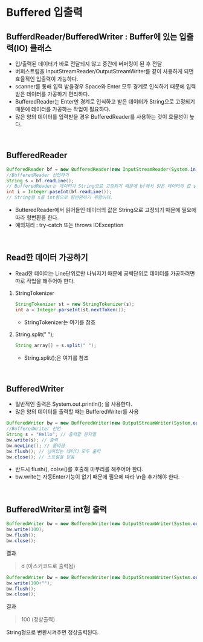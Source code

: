 # Buffered 입출력

## BufferdReader/BufferedWriter : Buffer에 있는 입출력(IO) 클래스
- 입/출력된 데이터가 바로 전달되지 않고 중간에 버퍼링이 된 후 전달
- 버퍼스트림을 InputStreamReader/OutputStreamWriter를 같이 사용하게 되면 효율적인 입출력이 가능하다.
- scanner를 통해 입력 받을경우 Space와 Enter 모두 경계로 인식하기 때문에 입력받은 데이터를 가공하기 편리하다.
- BufferedReader는 Enter만 경계로 인식하고 받은 데이터가 String으로 고정되기 때문에 데이터를 가공하는 작업이 필요하다.
- 많은 양의 데이터를 입력받을 경우 BufferedReader를 사용하는 것이 효율성이 높다.

<br>

## BufferedReader

```java
BufferedReader bf = new BufferedReader(new InputStreamReader(System.in));
//BufferedReader 선언하기
String s = bf.readLine();
// BufferedReader는 데이터가 String으로 고정되기 때문에 bf에서 읽은 데이터의 값 s는 String이다.
int i = Integer.paseInt(bf.readLine());
// String형 s를 int형으로 형변환하기 위함이다.
```
- ButteredReader에서 읽어들인 데이터의 값은 String으로 고정되기 때문에 필요에 따라 형변환을 한다.
- 예외처리 : try-catch 또는 throws IOException

<br>

## Read한 데이터 가공하기
- Read한 데이터는 Line단위로만 나눠지기 때문에 공백단위로 데이터를 가공하려면 따로 작업을 해주어야 한다.

1. StringTokenizer 
    ```java
    StringTokenizer st = new StringTokenizer(s);
    int a = Integer.parseInt(st.nextToken());
    ```
    - StringTokenizer는 <a>여기</a>를 참조

2. String.split(" ");
    ```java
    String array[] = s.split(" ");
    ``` 
    - String.split();은 <a>여기</a>를 참조


<br>

## BufferedWriter
- 일반적인 출력은 System.out.println(); 을 사용한다.
- 많은 양의 데이터를 출력할 때는 BufferedWriter를 사용
```java
BufferedWriter bw = new BufferedWriter(new OutputStreamWriter(System.out));
//BufferedWriter 선언
String s = "Hello"; // 출력할 문자열
bw.write(s); // 출력
bw.newLine(); // 줄바꿈
bw.flush(); // 남아있는 데이터 모두 출력
bw.close(); // 스트림을 닫음
```
- 반드시 flush(), colse()를 호출해 마무리를 해주어야 한다.
- bw.write는 자동Enter기능이 없기 때문에 필요에 따라 \n을 추가해야 한다.

<br>

## BufferedWriter로 int형 출력
```java
BufferedWriter bw = new BufferedWriter(new OutputStreamWriter(System.out));
bw.write(100);
bw.flush();
bw.close();
```
결과 
> d (아스키코드로 출력됨)

```java
BufferedWriter bw = new BufferedWriter(new OutputStreamWriter(System.out));
bw.write(100+"");
bw.flush();
bw.close();
```
결과
> 100 (정상출력) 

String형으로 변환시켜주면 정상출력된다.
